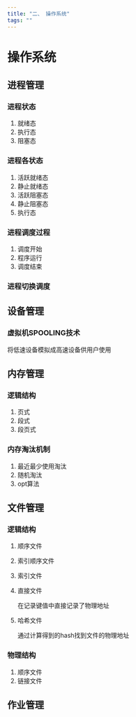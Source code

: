 ```yaml
---
title: "二、 操作系统"
tags: ""
---
```


# 操作系统

## 进程管理

### 进程状态

1. 就绪态
2. 执行态
3. 阻塞态

### 进程各状态

1. 活跃就绪态
2. 静止就绪态
3. 活跃阻塞态
4. 静止阻塞态
5. 执行态

### 进程调度过程

1. 调度开始
2. 程序运行
3. 调度结束

### 进程切换调度

## 设备管理

### 虚拟机SPOOLING技术

将低速设备模拟成高速设备供用户使用

## 内存管理

### 逻辑结构

1. 页式
2. 段式
3. 段页式

### 内存淘汰机制

1. 最近最少使用淘汰
2. 随机淘汰
3. opt算法

## 文件管理

### 逻辑结构

1. 顺序文件

2. 索引顺序文件

3. 索引文件

4. 直接文件

   在记录键值中直接记录了物理地址

5. 哈希文件

   通过计算得到的hash找到文件的物理地址

### 物理结构

1. 顺序文件
2. 链接文件

## 作业管理



## 